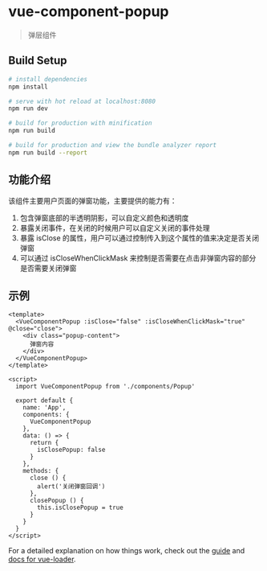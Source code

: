 # vue-component-popup

> 弹层组件

## Build Setup

``` bash
# install dependencies
npm install

# serve with hot reload at localhost:8080
npm run dev

# build for production with minification
npm run build

# build for production and view the bundle analyzer report
npm run build --report
```

## 功能介绍
该组件主要用户页面的弹窗功能，主要提供的能力有：
1. 包含弹窗底部的半透明阴影，可以自定义颜色和透明度
2. 暴露关闭事件，在关闭的时候用户可以自定义关闭的事件处理
3. 暴露 isClose 的属性，用户可以通过控制传入到这个属性的值来决定是否关闭弹窗
4. 可以通过 isCloseWhenClickMask 来控制是否需要在点击非弹窗内容的部分是否需要关闭弹窗

## 示例
```
<template>
  <VueComponentPopup :isClose="false" :isCloseWhenClickMask="true" @close="close">
    <div class="popup-content">
      弹窗内容
    </div>
  </VueComponentPopup>
</template>

<script>
  import VueComponentPopup from './components/Popup'

  export default {
    name: 'App',
    components: {
      VueComponentPopup
    },
    data: () => {
      return {
        isClosePopup: false
      }
    },
    methods: {
      close () {
        alert('关闭弹窗回调')
      },
      closePopup () {
        this.isClosePopup = true
      }
    }
  }
</script>
```


For a detailed explanation on how things work, check out the [guide](http://vuejs-templates.github.io/webpack/) and [docs for vue-loader](http://vuejs.github.io/vue-loader).
